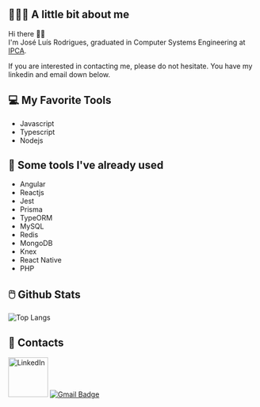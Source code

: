 ## 👨🏻‍💻 A little bit about me

Hi there 👋🏻  
I'm José Luís Rodrigues, graduated in Computer Systems Engineering at [IPCA](https://ipca.pt/en/).

If you are interested in contacting me, please do not hesitate. You have my linkedin and email down below.

## 💻 My Favorite Tools

- Javascript
- Typescript
- Nodejs

## 🔨 Some tools I've already used

- Angular
- Reactjs
- Jest
- Prisma
- TypeORM
- MySQL
- Redis
- MongoDB
- Knex
- React Native
- PHP

## 🖱️ Github Stats

![Top Langs](https://github-readme-stats.vercel.app/api/top-langs/?username=galleonpt&layout=compact&theme=dark&hide_border=true&cache_seconds=2000)

## 📱 Contacts

[<a href="https://www.linkedin.com/in/jos%C3%A9-gln-rodrigues/" ><img src="https://img.shields.io/badge/LinkedIn-0077B5?style=for-the-badge&logo=linkedin&logoColor=white" alt="LinkedIn" width="80px"/></a>](url)
[![Gmail Badge](https://img.shields.io/badge/-jose15.luis00@gmail.com-c14438?style=flat-square&logo=Gmail&logoColor=white&link=mailto:jose15.luis00@gmail.com)](mailto:jose15.luis00@gmail.com)
